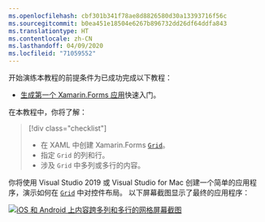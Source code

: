 ```yaml
---
ms.openlocfilehash: cbf301b341f78ae8d8826580d30a13393716f56c
ms.sourcegitcommit: b0ea451e18504e6267b896732dd26df64ddfa843
ms.translationtype: HT
ms.contentlocale: zh-CN
ms.lasthandoff: 04/09/2020
ms.locfileid: "71059552"
---
```

开始演练本教程的前提条件为已成功完成以下教程：

- [生成第一个 Xamarin.Forms 应用](~/get-started/first-app/index.md)快速入门。

在本教程中，你将了解：

> [!div class="checklist"]
>
> - 在 XAML 中创建 Xamarin.Forms [`Grid`](xref:Xamarin.Forms.Grid)。
> - 指定 `Grid` 的列和行。
> - 涉及 `Grid` 中多列或多行的内容。

你将使用 Visual Studio 2019 或 Visual Studio for Mac 创建一个简单的应用程序，演示如何在 [`Grid`](xref:Xamarin.Forms.Grid) 中对控件布局。 以下屏幕截图显示了最终的应用程序：

[![iOS 和 Android 上内容跨多列和多行的网格屏幕截图](../images/span-columns-rows.png "内容跨多列和多行的网格")](../images/span-columns-rows-large.png#lightbox "内容跨多列和多行的网格")
